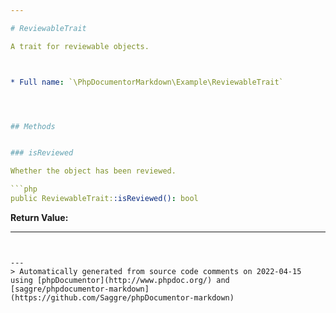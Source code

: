 ```yaml
---

# ReviewableTrait

A trait for reviewable objects.



* Full name: `\PhpDocumentorMarkdown\Example\ReviewableTrait`




## Methods


### isReviewed

Whether the object has been reviewed.

```php
public ReviewableTrait::isReviewed(): bool
```









**Return Value:**





---
```


---
> Automatically generated from source code comments on 2022-04-15 using [phpDocumentor](http://www.phpdoc.org/) and [saggre/phpdocumentor-markdown](https://github.com/Saggre/phpDocumentor-markdown)

